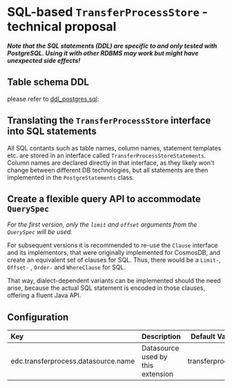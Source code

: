 # SQL-based `TransferProcessStore` - technical proposal

**_Note that the SQL statements (DDL) are specific to and only tested with PostgreSQL. Using it with other RDBMS may
work but might have unexpected side effects!_**

## Table schema DDL

please refer to [ddl_postgres.sql](./ddl_postgres.sql):

## Translating the `TransferProcessStore` interface into SQL statements

All SQL contants such as table names, column names, statement templates etc. are stored in an interface
called `TransferProcessStoreStatements`. Column names are declared directly in that interface, as they likely won't
change between different DB technologies, but all statements are then implemented in the `PostgreStatements` class.

## Create a flexible query API to accommodate `QuerySpec`

_For the first version, only the `limit` and `offset` arguments from the `QuerySpec` will be used._

For subsequent versions it is recommended to re-use the `Clause` interface and its implementors, that were originally
implemented for CosmosDB, and create an equivalent set of clauses for SQL. Thus, there would be a `Limit-`, `Offset-`
, `Order-` and `WhereClause` for SQL.

That way, dialect-dependent variants can be implemented should the need arise, because the actual SQL statement is
encoded in those clauses, offering a fluent Java API.

## Configuration

| Key                        | Description | Default Value | 
|:---------------------------|:---|---|
| edc.transferprocess.datasource.name | Datasource used by this extension | transferprocess |
